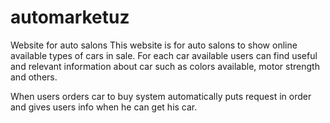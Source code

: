 # automarketuz
Website for auto salons
This website is for auto salons to show online available types of cars in sale.
For each car available users can find useful and relevant information about car such as colors available, motor strength and others.

When users orders car to buy system automatically puts request in order and gives users info when he can get his car.
